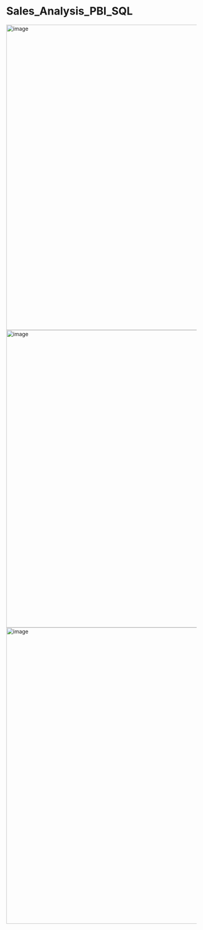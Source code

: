 # Sales_Analysis_PBI_SQL

<img width="808" alt="image" src="https://user-images.githubusercontent.com/117214117/210046162-00fc105d-4070-4bb5-b9b1-0138535751fa.png">

<img width="787" alt="image" src="https://user-images.githubusercontent.com/117214117/210046210-5c8ef614-b1d1-4fe8-9ea6-de617820fc6a.png">

<img width="784" alt="image" src="https://user-images.githubusercontent.com/117214117/210046235-d06a5c87-675d-494a-b1af-422a7654b53a.png">
